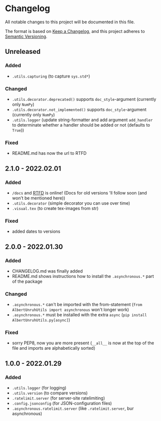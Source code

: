 # Changelog
All notable changes to this project will be documented in this file.

The format is based on [Keep a Changelog](https://keepachangelog.com/en/1.0.0/),
and this project adheres to [Semantic Versioning](https://semver.org/spec/v2.0.0.html).


## Unreleased
### Added
- `.utils.capturing` (to capture `sys.std*`)

### Changed
- `.utils.decorator.deprecated()` supports `doc_style`-argument (currently only `NumPy`)
- `.utils.decorator.not_implemented()` supports `doc_style`-argument (currently only `NumPy`)
- `.utils.logger` (update string-formatter and add argument `add_handler` to determinate whether a handler should be added or not (defaults to `True`))

### Fixed
- README.md has now the url to RTFD

## 2.1.0 - 2022.02.01
### Added
- `/docs` and [RTFD](https://AlbertUnruhUtilsPy.rtfd.io) is online! (Docs for old versions 'll follow soon (and won't be mentioned here))
- `.utils.decorator` (simple decorator you can use over time)
- `.visual.tex` (to create tex-images from str)

### Fixed
- added dates to versions

## 2.0.0 - 2022.01.30
### Added
- CHANGELOG.md was finally added
- README.md shows instructions how to install the `.asynchronous.*` part of the package

### Changed
- `.asynchronous.*` can't be imported with the from-statement (`from AlbertUnruhUtils import asynchronous` won't longer work)
- `.asynchronous.*` must be installed with the extra `async` (`pip install AlbertUnruhUtils.py[async]`)

### Fixed
- sorry PEP8, now you are more present (`__all__` is now at the top of the file and imports are alphabetically sorted)

## 1.0.0 - 2022.01.29
### Added
- `.utils.logger` (for logging)
- `.utils.version` (to compare versions)
- `.ratelimit.server` (for server-site ratelimiting)
- `.config.jsonconfig` (for JSON-configuration files)
- `.asynchronous.ratelimit.server` (like `.ratelimit.server`, bur asynchronous)
